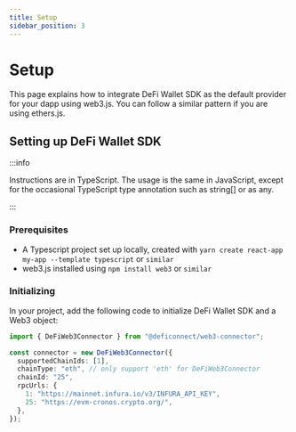 ```yaml
---
title: Setup
sidebar_position: 3
---
```


# Setup

This page explains how to integrate DeFi Wallet SDK as the default provider for your dapp using web3.js. You can follow a similar pattern if you are using ethers.js.

## Setting up DeFi Wallet SDK

:::info

Instructions are in TypeScript. The usage is the same in JavaScript, except for the occasional TypeScript type annotation such as string[] or as any.

:::

### Prerequisites

- A Typescript project set up locally, created with `yarn create react-app my-app --template typescript` or `similar`
- web3.js installed using `npm install web3` or `similar`

### Initializing

In your project, add the following code to initialize DeFi Wallet SDK and a Web3 object:

```ts title="App.tsx"
import { DeFiWeb3Connector } from "@deficonnect/web3-connector";

const connector = new DeFiWeb3Connector({
  supportedChainIds: [1],
  chainType: "eth", // only support 'eth' for DeFiWeb3Connector
  chainId: "25",
  rpcUrls: {
    1: "https://mainnet.infura.io/v3/INFURA_API_KEY",
    25: "https://evm-cronos.crypto.org/",
  },
});
```
